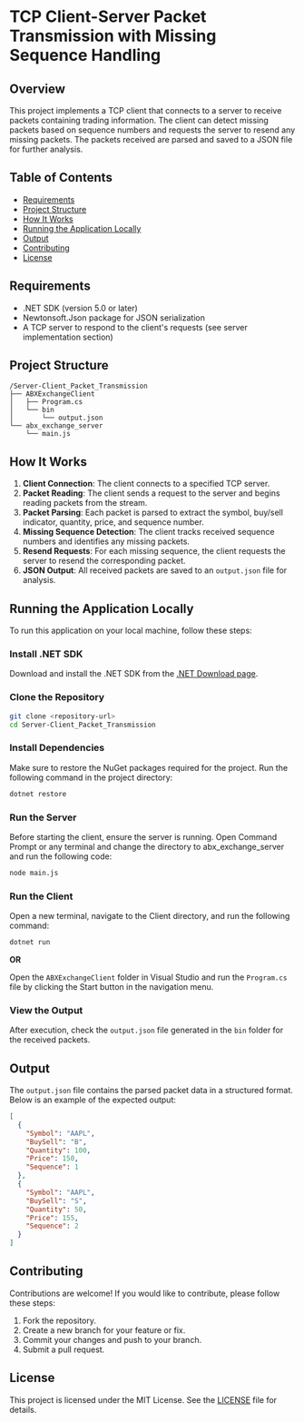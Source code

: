 # TCP Client-Server Packet Transmission with Missing Sequence Handling

## Overview

This project implements a TCP client that connects to a server to receive packets containing trading information. The client can detect missing packets based on sequence numbers and requests the server to resend any missing packets. The packets received are parsed and saved to a JSON file for further analysis.

## Table of Contents

- [Requirements](#requirements)
- [Project Structure](#project-structure)
- [How It Works](#how-it-works)
- [Running the Application Locally](#running-the-application-locally)
- [Output](#output)
- [Contributing](#contributing)
- [License](#license)

## Requirements

- .NET SDK (version 5.0 or later)
- Newtonsoft.Json package for JSON serialization
- A TCP server to respond to the client's requests (see server implementation section)

## Project Structure

```
/Server-Client_Packet_Transmission
├── ABXExchangeClient
│   ├── Program.cs
│   └── bin
│       └── output.json
└── abx_exchange_server
    └── main.js
```

## How It Works

1. **Client Connection**: The client connects to a specified TCP server.
2. **Packet Reading**: The client sends a request to the server and begins reading packets from the stream.
3. **Packet Parsing**: Each packet is parsed to extract the symbol, buy/sell indicator, quantity, price, and sequence number.
4. **Missing Sequence Detection**: The client tracks received sequence numbers and identifies any missing packets.
5. **Resend Requests**: For each missing sequence, the client requests the server to resend the corresponding packet.
6. **JSON Output**: All received packets are saved to an `output.json` file for analysis.

## Running the Application Locally

To run this application on your local machine, follow these steps:

### Install .NET SDK

Download and install the .NET SDK from the [.NET Download page](https://dotnet.microsoft.com/download/dotnet).

### Clone the Repository

```bash
git clone <repository-url>
cd Server-Client_Packet_Transmission
```

### Install Dependencies

Make sure to restore the NuGet packages required for the project. Run the following command in the project directory:

```bash
dotnet restore
```

### Run the Server

Before starting the client, ensure the server is running. Open Command Prompt or any terminal and change the directory to abx_exchange_server and run the following code:

```bash
node main.js
```

### Run the Client

Open a new terminal, navigate to the Client directory, and run the following command:

```bash
dotnet run
```

**OR**

Open the `ABXExchangeClient` folder in Visual Studio and run the `Program.cs` file by clicking the Start button in the navigation menu.

### View the Output

After execution, check the `output.json` file generated in the `bin` folder for the received packets.

## Output

The `output.json` file contains the parsed packet data in a structured format. Below is an example of the expected output:

```json
[
  {
    "Symbol": "AAPL",
    "BuySell": "B",
    "Quantity": 100,
    "Price": 150,
    "Sequence": 1
  },
  {
    "Symbol": "AAPL",
    "BuySell": "S",
    "Quantity": 50,
    "Price": 155,
    "Sequence": 2
  }
]
```

## Contributing

Contributions are welcome! If you would like to contribute, please follow these steps:

1. Fork the repository.
2. Create a new branch for your feature or fix.
3. Commit your changes and push to your branch.
4. Submit a pull request.

## License

This project is licensed under the MIT License. See the [LICENSE](LICENSE) file for details.
